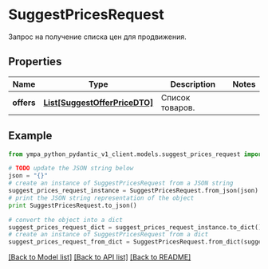 # SuggestPricesRequest

Запрос на получение списка цен для продвижения.

## Properties
Name | Type | Description | Notes
------------ | ------------- | ------------- | -------------
**offers** | [**List[SuggestOfferPriceDTO]**](SuggestOfferPriceDTO.md) | Список товаров. | 

## Example

```python
from ympa_python_pydantic_v1_client.models.suggest_prices_request import SuggestPricesRequest

# TODO update the JSON string below
json = "{}"
# create an instance of SuggestPricesRequest from a JSON string
suggest_prices_request_instance = SuggestPricesRequest.from_json(json)
# print the JSON string representation of the object
print SuggestPricesRequest.to_json()

# convert the object into a dict
suggest_prices_request_dict = suggest_prices_request_instance.to_dict()
# create an instance of SuggestPricesRequest from a dict
suggest_prices_request_from_dict = SuggestPricesRequest.from_dict(suggest_prices_request_dict)
```
[[Back to Model list]](../README.md#documentation-for-models) [[Back to API list]](../README.md#documentation-for-api-endpoints) [[Back to README]](../README.md)


